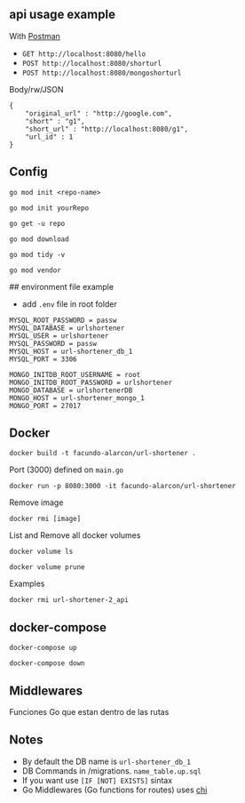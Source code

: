 ## api usage example
With [Postman](https://www.postman.com/)

- `GET http://localhost:8080/hello`
- `POST http://localhost:8080/shorturl`
- `POST http://localhost:8080/mongoshorturl`

Body/rw/JSON
```
{
    "original_url" : "http://google.com",
    "short" : "g1",
    "short_url" : "http://localhost:8080/g1",
    "url_id" : 1
}
```

## Config

`go mod init <repo-name>`

`go mod init yourRepo`

`go get -u repo`

`go mod download`

`go mod tidy -v`

`go mod vendor`

## environment file example
- add `.env` file in root folder
```
MYSQL_ROOT_PASSWORD = passw
MYSQL_DATABASE = urlshortener
MYSQL_USER = urlshortener
MYSQL_PASSWORD = passw
MYSQL_HOST = url-shortener_db_1
MYSQL_PORT = 3306

MONGO_INITDB_ROOT_USERNAME = root
MONGO_INITDB_ROOT_PASSWORD = urlshortener
MONGO_DATABASE = urlshortenerDB
MONGO_HOST = url-shortener_mongo_1
MONGO_PORT = 27017
```

## Docker

`docker build -t facundo-alarcon/url-shortener .`

Port (3000) defined on `main.go`

`docker run -p 8080:3000 -it facundo-alarcon/url-shortener`

Remove image

`docker rmi [image]`

List and Remove all docker volumes

`docker volume ls`

`docker volume prune`

Examples

`docker rmi url-shortener-2_api`

## docker-compose

`docker-compose up`

`docker-compose down`

## Middlewares
Funciones Go que estan dentro de las rutas

## Notes
- By default the DB name is `url-shortener_db_1 `
- DB Commands in /migrations. `name_table.up.sql`
- If you want use `[IF [NOT] EXISTS]` sintax
- Go Middlewares (Go functions for routes) uses [chi](https://github.com/go-chi/chi)